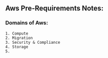 ## Aws Pre-Requirements Notes:
### Domains of Aws:

    1. Compute 
    2. Migration
    3. Security & Compliance
    4. Storage
    5. 

          
